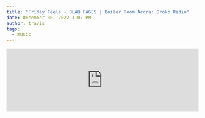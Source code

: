 ```yaml
---
title: "Friday Feels - BLAQ PAGES | Boiler Room Accra: Oroko Radio"
date: December 30, 2022 3:07 PM
author: travis
tags:
  - music
---
```

<iframe width="100%" height="166" scrolling="no" frameborder="no" allow="autoplay" src="https://w.soundcloud.com/player/?url=https%3A//api.soundcloud.com/tracks/1407661768&color=%23ff5500&auto_play=false&hide_related=false&show_comments=true&show_user=true&show_reposts=false&show_teaser=true"></iframe>